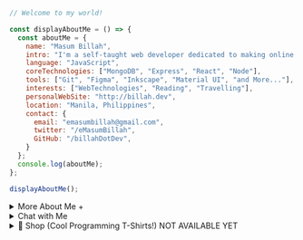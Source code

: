 
```javascript
// Welcome to my world!

const displayAboutMe = () => {
  const aboutMe = {
    name: "Masum Billah",
    intro: "I'm a self-taught web developer dedicated to making online dreams a reality.",
    language: "JavaScript",
    coreTechnologies: ["MongoDB", "Express", "React", "Node"],
    tools: ["Git", "Figma", "Inkscape", "Material UI", "and More..."],
    interests: ["WebTechnologies", "Reading", "Travelling"],
    personalWebSite: "http://billah.dev",
    location: "Manila, Philippines",
    contact: {
      email: "emasumbillah@gmail.com",
      twitter: "/eMasumBillah",
      GitHub: "/billahDotDev",
    }
  };
  console.log(aboutMe);
};

displayAboutMe();
```


<details> 
<summary>More About Me &#43;</summary>


```html
My Story:
I'm passionate about Javascript and web Technologies. Before the pandemic, I was just a struggling entrepreneur in
the clothing industry. 'Cotton Logic' is a company where I hustled as a rainmaker. My business had its ups and
downs, which was stressful, but I learned something new daily. During the pandemic, I decided to bring my passion
into the business. Nowadays, two roles in my real-life games are Web developer and Rainmaker. 

I Speak:
English, Bangla (Native), Taglish, Hindi, and of course Javascript!

Certification:
I'm a Bangladesh University of Engineering and Technology (BUET) certified full-stack web developer on a journey
of modern web mastery at the University of Helsinki.
```
</details>



<details> 
<summary>Chat with Me</summary>
  
```html
There are times when you need someone to listen or give some advice. Book a slot to chat - anything from personal to career,
Web development, Graphic design, Business etc.

The slots for May and June are fully booked. Availability for July will be announced in June on my Twitter account.
Alternatively, you can Fill out the ![Google Form]!(www.google.com) to get notified.

```
</details>


<details> 
<summary>🛒 Shop (Cool Programming T-Shirts!) NOT AVAILABLE YET</summary>
(Under Construction)

<br />
<br />
<br />
# Wellcome to Cotton Logic Online Store
<br />
<br />
<br />


![JavaScript T-Shirt](https://images.unsplash.com/photo-1581655353564-df123a1eb820?w=500&auto=format&fit=crop&q=60&ixlib=rb-4.0.3&ixid=M3wxMjA3fDB8MHxzZWFyY2h8M3x8dCUyMHNoaXJ0fGVufDB8fDB8fHww)

Javascript Men's T-shirt (JST)
Price: $5.99

![Python Men's T-shirt](https://images.unsplash.com/photo-1581655353564-df123a1eb820?w=500&auto=format&fit=crop&q=60&ixlib=rb-4.0.3&ixid=M3wxMjA3fDB8MHxzZWFyY2h8M3x8dCUyMHNoaXJ0fGVufDB8fDB8fHww)

Python Men's T-shirt (PT)
Price: $5.99


![Java M'ens T-Shirt](https://images.unsplash.com/photo-1581655353564-df123a1eb820?w=500&auto=format&fit=crop&q=60&ixlib=rb-4.0.3&ixid=M3wxMjA3fDB8MHxzZWFyY2h8M3x8dCUyMHNoaXJ0fGVufDB8fDB8fHww)

Java Men's T-shirt (JT)
Price: $5.99

🛒 How to Order

Ready to get your hands on these awesome products? Here's how:

 Send a WhatsApp/ telegram/ Viber message with the following information:
   - Product name and Code(s) or Screen short(s)
   - Quantity
   - Shipping address
4. 💸 We'll respond to confirm your order and provide payment instructions.

Or
visit our online ![store](google.com)


Happy shopping! 🎁
</details>
